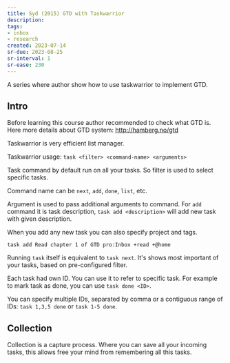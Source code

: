 ```yaml
---
title: Syd (2015) GTD with Taskwarrior
description:
tags:
- inbox
- research
created: 2023-07-14
sr-due: 2023-08-25
sr-interval: 1
sr-ease: 230
---
```


A series where author show how to use taskwarrior to implement GTD.

## Intro

Before learning this course author recommended to check what GTD is. Here more
details about GTD system: http://hamberg.no/gtd

Taskwarrior is very efficient list manager.

Taskwarrior usage:
`task <filter> <command-name> <arguments>`

Task command by default run on all your tasks. So filter is used to select
specific tasks.

Command name can be `next`, `add`, `done`, `list`, etc.

Argument is used to pass additional arguments to command. For `add` command it
is task description, `task add <description>` will add new task with given
description.

When you add any new task you can also specify project and tags.

`task add Read chapter 1 of GTD pro:Inbox +read +@home`

Running `task` itself is equivalent to `task next`. It's shows most important of
your tasks, based on pre-configured filter.

Each task had own ID. You can use it to refer to specific task. For example to
mark task as done, you can use `task done <ID>`.

You can specify multiple IDs, separated by comma or a contiguous range of IDs:
`task 1,3,5 done` or `task 1-5 done`.

## Collection

Collection is a capture process. Where you can save all your incoming tasks,
this allows free your mind from remembering all this tasks.
